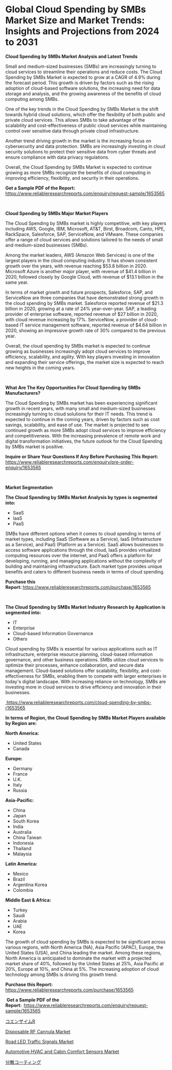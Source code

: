 <p><h1>Global Cloud Spending by SMBs Market Size and Market Trends: Insights and Projections from 2024 to 2031</h1></p><p><strong>Cloud Spending by SMBs Market Analysis and Latest Trends</strong></p>
<p><p>Small and medium-sized businesses (SMBs) are increasingly turning to cloud services to streamline their operations and reduce costs. The Cloud Spending by SMBs Market is expected to grow at a CAGR of 4.9% during the forecast period. This growth is driven by factors such as the rising adoption of cloud-based software solutions, the increasing need for data storage and analysis, and the growing awareness of the benefits of cloud computing among SMBs.</p><p>One of the key trends in the Cloud Spending by SMBs Market is the shift towards hybrid cloud solutions, which offer the flexibility of both public and private cloud services. This allows SMBs to take advantage of the scalability and cost-effectiveness of public cloud services while maintaining control over sensitive data through private cloud infrastructure.</p><p>Another trend driving growth in the market is the increasing focus on cybersecurity and data protection. SMBs are increasingly investing in cloud security solutions to protect their sensitive data from cyber threats and ensure compliance with data privacy regulations.</p><p>Overall, the Cloud Spending by SMBs Market is expected to continue growing as more SMBs recognize the benefits of cloud computing in improving efficiency, flexibility, and security in their operations.</p></p>
<p><strong>Get a Sample PDF of the Report:&nbsp;</strong> <a href="https://www.reliableresearchreports.com/enquiry/request-sample/1653565">https://www.reliableresearchreports.com/enquiry/request-sample/1653565</a></p>
<p>&nbsp;</p>
<p><strong>Cloud Spending by SMBs Major Market Players</strong></p>
<p><p>The Cloud Spending by SMBs market is highly competitive, with key players including AWS, Google, IBM, Microsoft, AT&T, Birst, Broadcom, Canto, HPE, RackSpace, Salesforce, SAP, ServiceNow, and VMware. These companies offer a range of cloud services and solutions tailored to the needs of small and medium-sized businesses (SMBs).</p><p>Among the market leaders, AWS (Amazon Web Services) is one of the largest players in the cloud computing industry. It has shown consistent growth over the years, with revenue reaching $53.8 billion in 2020. Microsoft Azure is another major player, with revenue of $41.4 billion in 2020, followed closely by Google Cloud, with revenue of $13.1 billion in the same year.</p><p>In terms of market growth and future prospects, Salesforce, SAP, and ServiceNow are three companies that have demonstrated strong growth in the cloud spending by SMBs market. Salesforce reported revenue of $21.3 billion in 2020, growing at a rate of 24% year-over-year. SAP, a leading provider of enterprise software, reported revenue of $27 billion in 2020, with cloud revenue increasing by 17%. ServiceNow, a provider of cloud-based IT service management software, reported revenue of $4.64 billion in 2020, showing an impressive growth rate of 30% compared to the previous year.</p><p>Overall, the cloud spending by SMBs market is expected to continue growing as businesses increasingly adopt cloud services to improve efficiency, scalability, and agility. With key players investing in innovation and expanding their service offerings, the market size is expected to reach new heights in the coming years.</p></p>
<p>&nbsp;</p>
<p><strong>What Are The Key Opportunities For Cloud Spending by SMBs Manufacturers?</strong></p>
<p><p>The Cloud Spending by SMBs market has been experiencing significant growth in recent years, with many small and medium-sized businesses increasingly turning to cloud solutions for their IT needs. This trend is expected to continue in the coming years, driven by factors such as cost savings, scalability, and ease of use. The market is projected to see continued growth as more SMBs adopt cloud services to improve efficiency and competitiveness. With the increasing prevalence of remote work and digital transformation initiatives, the future outlook for the Cloud Spending by SMBs market is positive.</p></p>
<p><strong>Inquire or Share Your Questions If Any Before Purchasing This Report:</strong> <a href="https://www.reliableresearchreports.com/enquiry/pre-order-enquiry/1653565">https://www.reliableresearchreports.com/enquiry/pre-order-enquiry/1653565</a></p>
<p>&nbsp;</p>
<p><strong>Market Segmentation</strong></p>
<p><strong>The Cloud Spending by SMBs Market Analysis by types is segmented into:</strong></p>
<p><ul><li>SaaS</li><li>IaaS</li><li>PaaS</li></ul></p>
<p><p>SMBs have different options when it comes to cloud spending in terms of market types, including SaaS (Software as a Service), IaaS (Infrastructure as a Service), and PaaS (Platform as a Service). SaaS allows businesses to access software applications through the cloud, IaaS provides virtualized computing resources over the internet, and PaaS offers a platform for developing, running, and managing applications without the complexity of building and maintaining infrastructure. Each market type provides unique benefits and caters to different business needs in terms of cloud spending.</p></p>
<p><strong>Purchase this Report:&nbsp;</strong><a href="https://www.reliableresearchreports.com/purchase/1653565">https://www.reliableresearchreports.com/purchase/1653565</a></p>
<p>&nbsp;</p>
<p><strong>The Cloud Spending by SMBs Market Industry Research by Application is segmented into:</strong></p>
<p><ul><li>IT</li><li>Enterprise</li><li>Cloud-based Information Governance</li><li>Others</li></ul></p>
<p><p>Cloud spending by SMBs is essential for various applications such as IT infrastructure, enterprise resource planning, cloud-based information governance, and other business operations. SMBs utilize cloud services to optimize their processes, enhance collaboration, and secure data management. Cloud-based solutions offer scalability, flexibility, and cost-effectiveness for SMBs, enabling them to compete with larger enterprises in today's digital landscape. With increasing reliance on technology, SMBs are investing more in cloud services to drive efficiency and innovation in their businesses.</p></p>
<p><a href="https://www.reliableresearchreports.com/cloud-spending-by-smbs-r1653565">&nbsp;https://www.reliableresearchreports.com/cloud-spending-by-smbs-r1653565</a></p>
<p><strong>In terms of Region, the Cloud Spending by SMBs Market Players available by Region are:</strong></p>
<p>
    <p> <strong> North America: </strong>
        <ul>
            <li>United States</li>
            <li>Canada</li>
        </ul>
        </p> 
    <p> <strong> Europe: </strong>
        <ul>
            <li>Germany</li>
            <li>France</li>
            <li>U.K.</li>
            <li>Italy</li>
            <li>Russia</li>
        </ul>
        </p> 
    <p> <strong> Asia-Pacific: </strong>
        <ul>
            <li>China</li>
            <li>Japan</li>
            <li>South Korea</li>
            <li>India</li>
            <li>Australia</li>
            <li>China Taiwan</li>
            <li>Indonesia</li>
            <li>Thailand</li>
            <li>Malaysia</li>
        </ul>
        </p> 
    <p> <strong> Latin America: </strong>
        <ul>
            <li>Mexico</li>
            <li>Brazil</li>
            <li>Argentina Korea</li>
            <li>Colombia</li>
        </ul>
        </p> 
    <p> <strong> Middle East & Africa: </strong>
        <ul>
            <li>Turkey</li>
            <li>Saudi</li>
            <li>Arabia</li>
            <li>UAE</li>
            <li>Korea</li>
        </ul>
    </p>
    </p>
<p><p>The growth of cloud spending by SMBs is expected to be significant across various regions, with North America (NA), Asia Pacific (APAC), Europe, the United States (USA), and China leading the market. Among these regions, North America is anticipated to dominate the market with a projected market share of 40%, followed by the United States at 25%, Asia Pacific at 20%, Europe at 10%, and China at 5%. The increasing adoption of cloud technology among SMBs is driving this growth trend.</p></p>
<p><strong>Purchase this Report: </strong><a href="https://www.reliableresearchreports.com/purchase/1653565">https://www.reliableresearchreports.com/purchase/1653565</a></p>
<p>&nbsp;<strong>Get a Sample PDF of the Report:&nbsp;&nbsp;</strong><a href="https://www.reliableresearchreports.com/enquiry/request-sample/1653565">https://www.reliableresearchreports.com/enquiry/request-sample/1653565</a></p>
<p><strong></strong></p>
<p><p><a href="https://github.com/cbigkbh02719/Market-Research-Report-List-3/blob/main/6217509176377.md">コエンザイムR</a></p><p><a href="https://github.com/ruddyyedelwadw/Market-Research-Report-List-3/blob/main/disposable-rf-cannula-market.md">Disposable RF Cannula Market</a></p><p><a href="https://www.linkedin.com/pulse/exploring-road-led-traffic-signals-market-dynamics-global-trends-zslqf">Road LED Traffic Signals Market</a></p><p><a href="https://www.linkedin.com/pulse/exploring-automotive-hvac-cabin-comfort-sensors-market-dynamics-m8iaf">Automotive HVAC and Cabin Comfort Sensors Market</a></p><p><a href="https://github.com/ReganWisoky2023/Market-Research-Report-List-2/blob/main/6368571176378.md">分散コーティング</a></p></p>